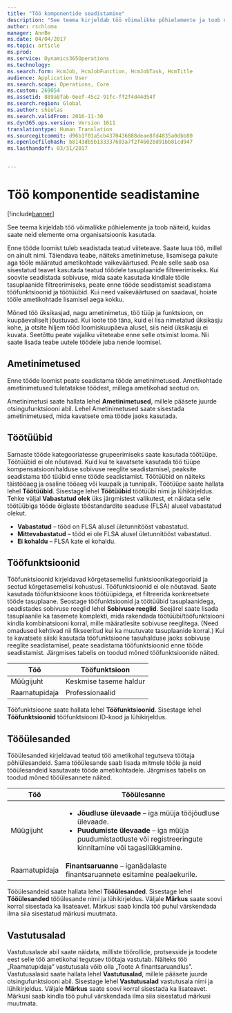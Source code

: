 ```yaml
---
title: "Töö komponentide seadistamine"
description: "See teema kirjeldab töö võimalikke põhielemente ja toob näiteid, kuidas saate neid elemente oma organisatsioonis kasutada."
author: rschloma
manager: AnnBe
ms.date: 04/04/2017
ms.topic: article
ms.prod: 
ms.service: Dynamics365Operations
ms.technology: 
ms.search.form: HcmJob, HcmJobFunction, HcmJobTask, HcmTitle
audience: Application User
ms.search.scope: Operations, Core
ms.custom: 269054
ms.assetid: 889a8fab-0eef-45c2-91fc-ff2f4d44d54f
ms.search.region: Global
ms.author: shielas
ms.search.validFrom: 2016-11-30
ms.dyn365.ops.version: Version 1611
translationtype: Human Translation
ms.sourcegitcommit: d96b1f01a5cb4370436888deae8fd4835a0dbb80
ms.openlocfilehash: b8143db5b133337603a7f2f46028d91bb81cd947
ms.lasthandoff: 03/31/2017


---
```


# <a name="setting-up-the-components-of-a-job"></a>Töö komponentide seadistamine

[!include[banner](includes/banner.md)]


See teema kirjeldab töö võimalikke põhielemente ja toob näiteid, kuidas saate neid elemente oma organisatsioonis kasutada. 

Enne tööde loomist tuleb seadistada teatud viiteteave. Saate luua töö, millel on ainult nimi. Täiendava teabe, näiteks ametinimetuse, lisamisega pakute aga tööle määratud ametikohtade vaikeväärtused. Peale selle saab osa sisestatud teavet kasutada teatud töödele tasuplaanide filtreerimiseks. Kui soovite seadistada sobivuse, mida saate kasutada kindlale tööle tasuplaanide filtreerimiseks, peate enne tööde seadistamist seadistama tööfunktsioonid ja töötüübid. Kui need vaikeväärtused on saadaval, hoiate tööle ametikohtade lisamisel aega kokku. 

Mõned töö üksikasjad, nagu ametinimetus, töö tüüp ja funktsioon, on kuupäevaliselt jõustuvad. Kui loote töö täna, kuid ei lisa nimetatud üksikasju kohe, ja otsite hiljem tööd loomiskuupäeva alusel, siis neid üksikasju ei kuvata. Seetõttu peate vajaliku viiteteabe enne selle otsimist looma. Nii saate lisada teabe uutele töödele juba nende loomisel.

## <a name="job-titles"></a>Ametinimetused
Enne tööde loomist peate seadistama tööde ametinimetused. Ametikohtade ametinimetused tuletatakse töödest, millega ametikohad seotud on. 

Ametinimetusi saate hallata lehel **Ametinimetused**, millele pääsete juurde otsingufunktsiooni abil. Lehel Ametinimetused saate sisestada ametinimetused, mida kavatsete oma tööde jaoks kasutada.

## <a name="job-types"></a>Töötüübid
Sarnaste tööde kategooriatesse grupeerimiseks saate kasutada töötüüpe. Töötüübid ei ole nõutavad. Kuid kui te kavatsete kasutada töö tüüpe kompensatsioonihalduse sobivuse reeglite seadistamisel, peaksite seadistama töö tüübid enne tööde seadistamist. Töötüübid on näiteks täistööaeg ja osaline tööaeg või kuupalk ja tunnipalk. Töötüüpe saate hallata lehel **Töötüübid**. Sisestage lehel **Töötüübid** töötüübi nimi ja lühikirjeldus. Tehke väljal **Vabastatud olek** üks järgmistest valikutest, et näidata selle töötüübiga tööde õiglaste tööstandardite seaduse (FLSA) alusel vabastatud olekut.

-   **Vabastatud** – tööd on FLSA alusel ületunnitööst vabastatud.
-   **Mittevabastatud** – tööd ei ole FLSA alusel ületunnitööst vabastatud.
-   **Ei kohaldu** – FLSA kate ei kohaldu.

## <a name="job-functions"></a>Tööfunktsioonid
Tööfunktsioonid kirjeldavad kõrgetasemelisi funktsioonikategooriaid ja seotud kõrgetasemelisi kohustusi. Tööfunktsioonid ei ole nõutavad. Saate kasutada tööfunktsioone koos töötüüpidega, et filtreerida konkreetsete tööde tasuplaane. Seostage tööfunktsioonid ja töötüübid tasuplaanidega, seadistades sobivuse reeglid lehel **Sobivuse reeglid**. Seejärel saate lisada tasuplaanile ka tasemete komplekti, mida rakendada töötüübi/tööfunktsiooni kindla kombinatsiooni korral, mille määratlesite sobivuse reeglitega. (Need omadused kehtivad nii fikseeritud kui ka muutuvate tasuplaanide korral.) Kui te kavatsete siiski kasutada tööfunktsioone tasuhalduse jaoks sobivuse reeglite seadistamisel, peate seadistama tööfunktsioonid enne tööde seadistamist. Järgmises tabelis on toodud mõned tööfunktsioonide näited.

| Töö           | Tööfunktsioon         |
|---------------|----------------------|
| Müügijuht | Keskmise taseme haldur    |
| Raamatupidaja    | Professionaalid        |

Tööfunktsioone saate hallata lehel **Tööfunktsioonid**. Sisestage lehel **Tööfunktsioonid** tööfunktsiooni ID-kood ja lühikirjeldus.

## <a name="job-tasks"></a>Tööülesanded
Tööülesanded kirjeldavad teatud töö ametikohal tegutseva töötaja põhiülesandeid. Sama tööülesande saab lisada mitmele tööle ja neid tööülesandeid kasutavate tööde ametikohtadele. Järgmises tabelis on toodud mõned tööülesannete näited.

<table>
<thead>
<tr class="header">
<th>Töö</th>
<th>Tööülesanne</th>
</tr>
</thead>
<tbody>
<tr class="odd">
<td>Müügijuht</td>
<td><ul>
<li><strong>Jõudluse ülevaade</strong> – iga müüja tööjõudluse ülevaade.</li>
<li><strong>Puudumiste ülevaade</strong> – iga müüja puudumistaotluste või registreeringute kinnitamine või tagasilükkamine.</li>
</ul></td>
</tr>
<tr class="even">
<td>Raamatupidaja</td>
<td><strong>Finantsaruanne</strong> – iganädalaste finantsaruannete esitamine pealaekurile.</td>
</tr>
</tbody>
</table>

Tööülesandeid saate hallata lehel **Tööülesanded**. Sisestage lehel **Tööülesanded** tööülesande nimi ja lühikirjeldus. Väljale **Märkus** saate soovi korral sisestada ka lisateavet. Märkusi saab kindla töö puhul värskendada ilma siia sisestatud märkusi muutmata.

## <a name="areas-of-responsibility"></a>Vastutusalad
Vastutusalade abil saate näidata, milliste töörollide, protsesside ja toodete eest selle töö ametikohal tegutsev töötaja vastutab. Näiteks töö „Raamatupidaja” vastutusala võib olla „Toote A finantsaruandlus”. Vastutusalasid saate hallata lehel **Vastutusalad**, millele pääsete juurde otsingufunktsiooni abil. Sisestage lehel **Vastutusalad** vastutusala nimi ja lühikirjeldus. Väljale **Märkus** saate soovi korral sisestada ka lisateavet. Märkusi saab kindla töö puhul värskendada ilma siia sisestatud märkusi muutmata.




